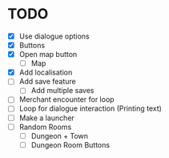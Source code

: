 # TODO

- [x] Use dialogue options
-   [x] Buttons
- [x] Open map button
    - [ ] Map
- [x] Add localisation
- [ ] Add save feature
    - [ ] Add multiple saves
- [ ] Merchant encounter for loop
- [ ] Loop for dialogue interaction (Printing text)
- [ ] Make a launcher
- [ ] Random Rooms
    - [ ] Dungeon + Town
    - [ ] Dungeon Room Buttons